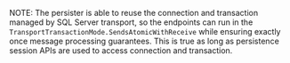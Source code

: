 NOTE: The persister is able to reuse the connection and transaction managed by SQL Server transport, so the endpoints can run in the `TransportTransactionMode.SendsAtomicWithReceive` while ensuring exactly once message processing guarantees. This is true as long as persistence session APIs are used to access connection and transaction.